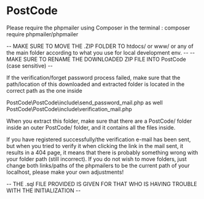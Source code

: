 # PostCode

Please require the phpmailer using Composer in the terminal : composer require phpmailer/phpmailer

-- MAKE SURE TO MOVE THE .ZIP FOLDER TO htdocs/ or www/ or any of the main folder according to what you use for local development env. -- 
-- MAKE SURE TO RENAME THE DOWNLOADED ZIP FILE INTO PostCode (case sensitive) --  

If the verification/forget password process failed, make sure that the path/location of this downloaded and extracted folder is located in the correct path as the one inside 

PostCode\PostCode\include\send_password_mail.php as well PostCode\PostCode\include\verification_mail.php

When you extract this folder, make sure that there are a PostCode/ folder inside an outer PostCode/ folder, and it contains all the files inside.

If you have registered successfully/the verification e-mail has been sent, but when you tried to verify it when clicking the link in the mail sent, it results in a 404 page, it means that there is probably something wrong with your folder path (still incorrect). If you do not wish to move folders, just change both links/paths of the phpmailers to be the current path of your localhost, please make your own adjustments!

-- THE .sql FILE PROVIDED IS GIVEN FOR THAT WHO IS HAVING TROUBLE WITH THE INITIALIZATION --
